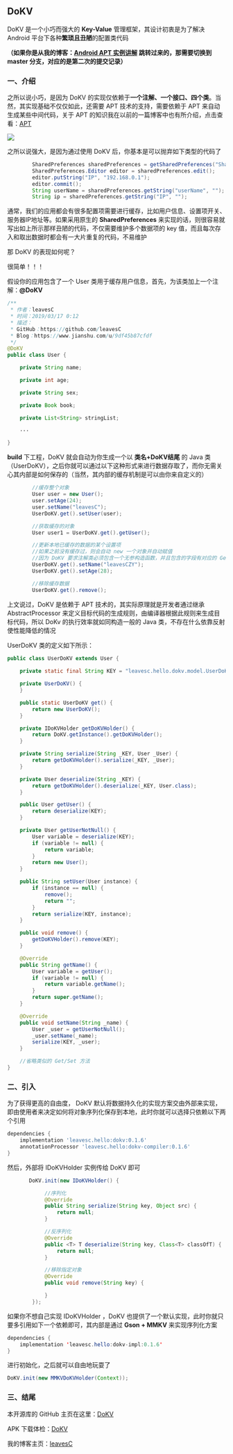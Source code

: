 ## DoKV

DoKV 是一个小巧而强大的 **Key-Value** 管理框架，其设计初衷是为了解决 Android 平台下各种**繁琐且丑陋**的配置类代码

**（如果你是从我的博客：[Android APT 实例讲解](https://www.jianshu.com/p/cc8379522c5e) 跳转过来的，那需要切换到 master 分支，对应的是第二次的提交记录）**

### 一、介绍

之所以说小巧，是因为 DoKV 的实现仅依赖于**一个注解、一个接口、四个类**。当然，其实现基础不仅仅如此，还需要 APT 技术的支持，需要依赖于 APT 来自动生成某些中间代码，关于 APT 的知识我在以前的一篇博客中也有所介绍，点击查看：[APT](https://www.jianshu.com/p/cc8379522c5e) 

![](https://upload-images.jianshu.io/upload_images/2552605-c5119a7ba7544e72.png?imageMogr2/auto-orient/strip%7CimageView2/2/w/1240)

之所以说强大，是因为通过使用 DoKV 后，你基本是可以抛弃如下类型的代码了

```java
        SharedPreferences sharedPreferences = getSharedPreferences("SharedPreferencesName", Context.MODE_PRIVATE);
        SharedPreferences.Editor editor = sharedPreferences.edit();
        editor.putString("IP", "192.168.0.1");
        editor.commit();
        String userName = sharedPreferences.getString("userName", "");
        String ip = sharedPreferences.getString("IP", "");
```

通常，我们的应用都会有很多配置项需要进行缓存，比如用户信息、设置项开关、服务器IP地址等。如果采用原生的 **SharedPreferences** 来实现的话，则很容易就写出如上所示那样丑陋的代码，不仅需要维护多个数据项的 key 值，而且每次存入和取出数据时都会有一大片重复的代码，不易维护

那 DoKV 的表现如何呢？

很简单！！！

假设你的应用包含了一个 User 类用于缓存用户信息，首先，为该类加上一个注解：**@DoKV**

```java
/**
 * 作者：leavesC
 * 时间：2019/03/17 0:12
 * 描述：
 * GitHub：https://github.com/leavesC
 * Blog：https://www.jianshu.com/u/9df45b87cfdf
 */
@DoKV
public class User {

    private String name;

    private int age;

    private String sex;

    private Book book;

    private List<String> stringList;

	···

}
```

**build** 下工程，DoKV 就会自动为你生成一个以 **类名+DoKV结尾** 的 Java 类（UserDoKV），之后你就可以通过以下这种形式来进行数据存取了，而你无需关心其内部是如何保存的（当然，其内部的缓存机制是可以由你来自定义的）

```java
        //缓存整个对象
        User user = new User();
        user.setAge(24);
        user.setName("leavesC");
        UserDoKV.get().setUser(user);

        //获取缓存的对象
        User user1 = UserDoKV.get().getUser();

        //更新本地已缓存的数据的某个设置项
        //如果之前没有缓存过，则会自动 new 一个对象并自动赋值
        //因为 DoKV 要求注解类必须包含一个无参构造函数，并且包含的字段有对应的 Get 和 Set 方法
        UserDoKV.get().setName("leavesCZY");
        UserDoKV.get().setAge(28);

        //移除缓存数据
        UserDoKV.get().remove();
```

上文说过，DoKV 是依赖于 APT 技术的，其实际原理就是开发者通过继承 AbstractProcessor 来定义目标代码的生成规则，由编译器根据此规则来生成目标代码，所以 DoKv 的执行效率就如同构造一般的 Java 类，不存在什么依靠反射使性能降低的情况

UserDoKV 类的定义如下所示：

```java
public class UserDoKV extends User {
    
    private static final String KEY = "leavesc.hello.dokv.model.UserDoKV";

    private UserDoKV() {
    }

    public static UserDoKV get() {
        return new UserDoKV();
    }

    private IDoKVHolder getDoKVHolder() {
        return DoKV.getInstance().getDoKVHolder();
    }

    private String serialize(String _KEY, User _User) {
        return getDoKVHolder().serialize(_KEY, _User);
    }

    private User deserialize(String _KEY) {
        return getDoKVHolder().deserialize(_KEY, User.class);
    }

    public User getUser() {
        return deserialize(KEY);
    }

    private User getUserNotNull() {
        User variable = deserialize(KEY);
        if (variable != null) {
            return variable;
        }
        return new User();
    }

    public String setUser(User instance) {
        if (instance == null) {
            remove();
            return "";
        }
        return serialize(KEY, instance);
    }

    public void remove() {
        getDoKVHolder().remove(KEY);
    }

    @Override
    public String getName() {
        User variable = getUser();
        if (variable != null) {
            return variable.getName();
        }
        return super.getName();
    }

    @Override
    public void setName(String _name) {
        User _user = getUserNotNull();
        _user.setName(_name);
        serialize(KEY, _user);
    }

	//省略类似的 Get/Set 方法
}
```

### 二、引入

为了获得更高的自由度， DoKV 默认将数据持久化的实现方案交由外部来实现，即由使用者来决定如何将对象序列化保存到本地，此时你就可以选择只依赖以下两个引用

```groovy
dependencies {
    implementation 'leavesc.hello:dokv:0.1.6'
    annotationProcessor 'leavesc.hello:dokv-compiler:0.1.6'
}
```

然后，外部将 IDoKVHolder 实例传给 DoKV 即可

```java
	   DoKV.init(new IDoKVHolder() {

            //序列化
            @Override
            public String serialize(String key, Object src) {
                return null;
            }

            //反序列化
            @Override
            public <T> T deserialize(String key, Class<T> classOfT) {
                return null;
            }

            //移除指定对象
            @Override
            public void remove(String key) {

            }
        });
```

如果你不想自己实现 IDoKVHolder ，DoKV 也提供了一个默认实现，此时你就只要多引用如下一个依赖即可，其内部是通过 **Gson + MMKV** 来实现序列化方案

```java
dependencies {
    implementation 'leavesc.hello:dokv-impl:0.1.6'
}
```

进行初始化，之后就可以自由地玩耍了

```java
DoKV.init(new MMKVDoKVHolder(Context));
```

### 三、结尾

本开源库的 GitHub 主页在这里：[DoKV](https://github.com/leavesC/DoKV)

APK 下载体检：[DoKV](https://www.pgyer.com/DoKV)

我的博客主页：[leavesC](https://www.jianshu.com/u/9df45b87cfdf)
